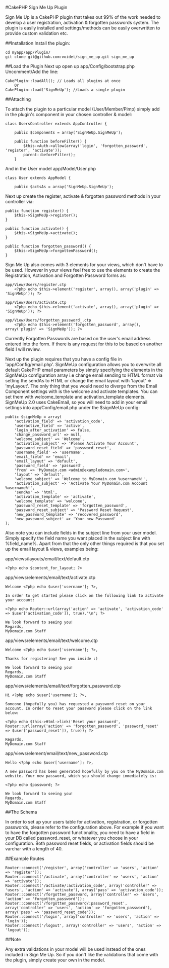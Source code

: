 #CakePHP Sign Me Up Plugin

Sign Me Up is a CakePHP plugin that takes out 99% of the work needed to develop a user registration, activation & forgotten passwords system. The plugin is easily installed and settings/methods can be easily overwritten to provide custom validation etc.

##Installation
Install the plugin:

	cd myapp/app/Plugin/
	git clone git@github.com:voidet/sign_me_up.git sign_me_up

##Load the Plugin
Next up open up app/Config/bootstrap.php
Uncomment/Add the line:

	CakePlugin::loadAll(); // Loads all plugins at once
		Or 
	CakePlugin::load('SignMeUp'); //Loads a single plugin

##Attaching

To attach the plugin to a particular model (User/Member/Pimp) simply add in the plugin's component in your chosen controller & model:

	class UsersController extends AppController {

		public $components = array('SignMeUp.SignMeUp');

		public function beforeFilter() {
			$this->Auth->allow(array('login', 'forgotten_password', 'register', 'activate'));
			parent::beforeFilter();
		}

And in the User model app/Model/User.php

	class User extends AppModel {

		public $actsAs = array('SignMeUp.SignMeUp');

Next up create the register, activate & forgotten password methods in your controller via:

	public function register() {
		$this->SignMeUp->register();
	}

	public function activate() {
		$this->SignMeUp->activate();
	}

	public function forgotten_password() {
		$this->SignMeUp->forgottenPassword();
	}

Sign Me Up also comes with 3 elements for your views, which don't have to be used. However in your views feel free to use the elements to create the Registration, Activation and Forgotten Password forms as:

	app/View/Users/register.ctp
		<?php echo $this->element('register', array(), array('plugin' => 'SignMeUp')); ?>

	app/View/Users/activate.ctp
		<?php echo $this->element('activate', array(), array('plugin' => 'SignMeUp')); ?>

	app/View/Users/forgotten_password_.ctp
		<?php echo $this->element('forgotten_password', array(), array('plugin' => 'SignMeUp')); ?>

Currently Forgotten Passwords are based on the user's email address entered into the form. If there is any request for this to be based on another field I will review.

Next up the plugin requires that you have a config file in 'app/Config/email.php'. SignMeUp configuration allows you to overwrite all default CakePHP email parameters by simply specifying the elements in the SignMeUp configuration array i.e change email sending to HTML format via setting the sendAs to HTML or change the email layout with 'layout' => 'myLayout'. The only thing that you would need to diverge from the Email Component settings with is the welcome and activate templates. You can set them with welcome_template and activation_template elements. SignMeUp 2.0 uses CakeEmail, so you will need to add in your email settings into app/Config/email.php under the $signMeUp config:

	public $signMeUp = array(
		'activation_field' => 'activation_code',
		'useractive_field' => 'active',
		'login_after_activation' => false,
		'change_password_url' => null,
		'welcome_subject' => 'Welcome',
		'activation_subject' => 'Please Activate Your Account',
		'password_reset_field' => 'password_reset',
		'username_field' => 'username',
		'email_field' => 'email',
		'email_layout' => 'default',
 		'password_field' => 'password',
		'from' => 'MyDomain.com <admin@exampledomain.com>',
		'layout' => 'default',
		'welcome_subject' => 'Welcome to MyDomain.com %username%!',
		'activation_subject' => 'Activate Your MyDomain.com Account %username%!',
		'sendAs' => 'html',
		'activation_template' => 'activate',
		'welcome_template' => 'welcome',
		'password_reset_template' => 'forgotten_password',
		'password_reset_subject' => 'Password Reset Request',
		'new_password_template' => 'recovered_password',
		'new_password_subject' => 'Your new Password'
	);

Also note you can include fields in the subject line from your user model. Simply specify the field name you want placed in the subject line with %field_name%. Apart from that the only other things required is that you set up the email layout & views, examples being:

app/views/layouts/email/text/default.ctp

	<?php echo $content_for_layout; ?>

app/views/elements/email/text/activate.ctp

	Welcome <?php echo $user['username']; ?>,

	In order to get started please click on the following link to activate your account:

	<?php echo Router::url(array('action' => 'activate', 'activation_code' => $user['activation_code']), true)."\n"; ?>

	We look forward to seeing you!
	Regards,
	MyDomain.com Staff

app/views/elements/email/text/welcome.ctp

	Welcome <?php echo $user['username']; ?>,

	Thanks for registering! See you inside :)

	We look forward to seeing you!
	Regards,
	MyDomain.com Staff

app/views/elements/email/text/forgotten_password.ctp

	Hi <?php echo $user['username']; ?>,

	Someone (hopefully you) has requested a password reset on your account. In order to reset your password please click on the link below:

	<?php echo $this->Html->link('Reset your password', Router::url(array('action' => 'forgotten_password', 'password_reset' => $user['password_reset']), true)); ?>

	Regards,
	MyDomain.com Staff

app/views/element/email/text/new_password.ctp

	Hello <?php echo $user['username']; ?>,

	A new password has been generated hopefully by you on the MyDomain.com website. Your new password, which you should change immediately is:

	<?php echo $password; ?>

	We look forward to seeing you!
	Regards,
	MyDomain.com Staff

##The Schema

In order to set up your users table for activation, registration, or forgotten passwords, please refer to the configuration above. For example if you want to have the forgotten password functionality, you need to have a field in your DB called password_reset, or whatever you choose in your configuration. Both password reset fields, or activation fields should be varchar with a length of 40.

##Example Routes

	Router::connect('/register', array('controller' => 'users', 'action' => 'register'));
	Router::connect('/activate', array('controller' => 'users', 'action' => 'activate'));
	Router::connect('/activate/:activation_code', array('controller' => 'users', 'action' => 'activate'), array('pass' => 'activation_code'));
	Router::connect('/forgotten_password, array('controller' => 'users', 'action' => 'forgotten_password'));
	Router::connect('/forgotten_password/:password_reset', array('controller' => 'users', 'action' => 'forgotten_password'), array('pass' => 'password_reset_code'));
	Router::connect('/login', array('controller' => 'users', 'action' => 'login'));
	Router::connect('/logout', array('controller' => 'users', 'action' => 'logout'));

##Note

Any extra validations in your model will be used instead of the ones included in Sign Me Up. So if you don't like the validations that come with the plugin, simply create your own in the model.